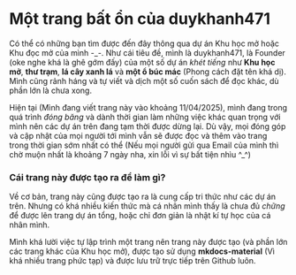 # Một trang bất ổn của duykhanh471

Có thể có những bạn tìm được đến đây thông qua dự án Khu học mở hoặc Khu đọc mở của mình -_-. Như cái tiêu đề, mình là duykhanh471, là Founder (oke nghe khá là ghê gớm đấy) của một số dự án *khét tiếng* như **Khu học mở**, **thư trạm**, **lá cây xanh lá** và **một ổ búc mác** (Phong cách đặt tên khá dị). Mình cũng rảnh háng và tự viết và dịch một số cuốn sách để đọc khác, dù phần lớn là chưa xong.

Hiện tại (Mình đang viết trang này vào khoảng 11/04/2025), mình đang trong quá trình *đóng băng* và dành thời gian làm những việc khác quan trọng với mình nên các dự án trên đang tạm thời được dừng lại. Dù vậy, mọi đóng góp và cập nhật của mọi người tới mình vẫn sẽ được đọc và thêm vào trang trong thời gian sớm nhất có thể (Nếu mọi người gửi qua Email của mình thì chờ muộn nhất là khoảng 7 ngày nha, xin lỗi vì sự bất tiện nhìu ^_^)

### Cái trang này được tạo ra để làm gì?

Về cơ bản, trang này cũng được tạo ra là cung cấp tri thức như các dự án trên. Nhưng có khá nhiều kiến thức mà cá nhân mình thấy là chưa đủ *chững* để được lên trang dự án tổng, hoặc chỉ đơn giản là nhật kí tự học của cá nhân mình.

Mình khá lười việc tự lập trình một trang nên trang này được tạo (và phần lớn các trang khác của Khu học mở), được tạo sử dụng **mkdocs-material** (Vì khá nhiều trang phức tạp) và được lưu trữ trực tiếp trên Github luôn.
